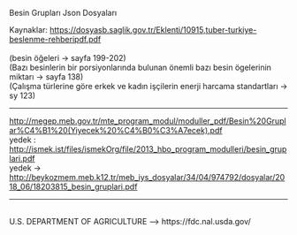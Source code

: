 Besin Grupları Json Dosyaları

Kaynaklar:
https://dosyasb.saglik.gov.tr/Eklenti/10915,tuber-turkiye-beslenme-rehberipdf.pdf  
<br>(besin öğeleri -> sayfa 199-202) 
<br>(Bazı besinlerin bir porsiyonlarında bulunan önemli bazı besin ögelerinin miktarı -> sayfa 138)
<br>(Çalışma türlerine göre erkek ve kadın işçilerin enerji harcama standartları -> sy 123)

-------------------------

http://megep.meb.gov.tr/mte_program_modul/moduller_pdf/Besin%20Gruplar%C4%B1%20(Yiyecek%20%C4%B0%C3%A7ecek).pdf
<br>
yedek : http://ismek.ist/files/ismekOrg/file/2013_hbo_program_modulleri/besin_gruplari.pdf
<br>
yedek -> http://beykozmem.meb.k12.tr/meb_iys_dosyalar/34/04/974792/dosyalar/2018_06/18203815_besin_gruplari.pdf


-------------------------
<br>
U.S. DEPARTMENT OF AGRICULTURE --> https://fdc.nal.usda.gov/
